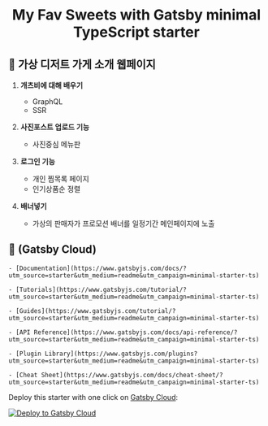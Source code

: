 <h1 align="center">
  My Fav Sweets with Gatsby minimal TypeScript starter
</h1>

## 🚀 가상 디저트 가게 소개 웹페이지

1.  **개츠비에 대해 배우기**

    - GraphQL
    - SSR

2.  **사진포스트 업로드 기능**

    - 사진중심 메뉴판

3.  **로그인 기능**

    - 개인 찜목록 페이지
    - 인기상품순 정렬

4.  **배너넣기**

    - 가상의 판매자가 프로모션 배너를 일정기간 메인페이지에 노출

## 🚀 (Gatsby Cloud)

    - [Documentation](https://www.gatsbyjs.com/docs/?utm_source=starter&utm_medium=readme&utm_campaign=minimal-starter-ts)

    - [Tutorials](https://www.gatsbyjs.com/tutorial/?utm_source=starter&utm_medium=readme&utm_campaign=minimal-starter-ts)

    - [Guides](https://www.gatsbyjs.com/tutorial/?utm_source=starter&utm_medium=readme&utm_campaign=minimal-starter-ts)

    - [API Reference](https://www.gatsbyjs.com/docs/api-reference/?utm_source=starter&utm_medium=readme&utm_campaign=minimal-starter-ts)

    - [Plugin Library](https://www.gatsbyjs.com/plugins?utm_source=starter&utm_medium=readme&utm_campaign=minimal-starter-ts)

    - [Cheat Sheet](https://www.gatsbyjs.com/docs/cheat-sheet/?utm_source=starter&utm_medium=readme&utm_campaign=minimal-starter-ts)

Deploy this starter with one click on [Gatsby Cloud](https://www.gatsbyjs.com/cloud/):

[<img src="https://www.gatsbyjs.com/deploynow.svg" alt="Deploy to Gatsby Cloud">](https://www.gatsbyjs.com/dashboard/deploynow?url=https://github.com/gatsbyjs/gatsby-starter-minimal-ts)
